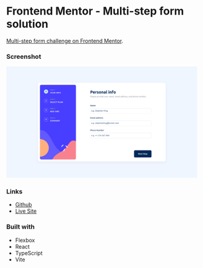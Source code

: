 # Frontend Mentor - Multi-step form solution

[Multi-step form challenge on Frontend Mentor](https://www.frontendmentor.io/challenges/multistep-form-YVAnSdqQBJ).

### Screenshot

![](./screenshot.png)

### Links

- [Github](https://github.com/MorganGray28/multi-step-form-frontendmentor)
- [Live Site](https://multi-step-form-frontendmentor.vercel.app/)

### Built with

- Flexbox
- React
- TypeScript
- Vite
